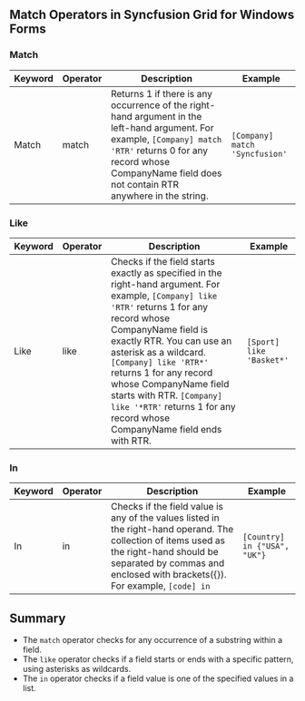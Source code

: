 <!--
source: image
domain: syncfusion-sdk
task: pdf-ocr-to-markdown
language: en (keep original; do not translate)
source_filename: page_769.jpeg
document_name: grid
page_number: 769
page_id: grid#page_769
product: Syncfusion Winforms
version: 11.4.0.26
timestamp: 2025-08-09T06:38:48Z
fidelity: lossless
-->

## Match Operators in Syncfusion Grid for Windows Forms

### Match

| Keyword | Operator | Description | Example |
|---------|----------|-------------|---------|
| Match   | match    | Returns 1 if there is any occurrence of the right-hand argument in the left-hand argument. For example, `[Company] match 'RTR'` returns 0 for any record whose CompanyName field does not contain RTR anywhere in the string. | `[Company] match 'Syncfusion'` |

### Like

| Keyword | Operator | Description | Example |
|---------|----------|-------------|---------|
| Like    | like     | Checks if the field starts exactly as specified in the right-hand argument. For example, `[Company] like 'RTR'` returns 1 for any record whose CompanyName field is exactly RTR. You can use an asterisk as a wildcard. `[Company] like 'RTR*'` returns 1 for any record whose CompanyName field starts with RTR. `[Company] like '*RTR'` returns 1 for any record whose CompanyName field ends with RTR. | `[Sport] like 'Basket*'` |

### In

| Keyword | Operator | Description | Example |
|---------|----------|-------------|---------|
| In      | in       | Checks if the field value is any of the values listed in the right-hand operand. The collection of items used as the right-hand should be separated by commas and enclosed with brackets({}). For example, `[code] in` | `[Country] in {"USA", "UK"}` |

## Summary

- The `match` operator checks for any occurrence of a substring within a field.
- The `like` operator checks if a field starts or ends with a specific pattern, using asterisks as wildcards.
- The `in` operator checks if a field value is one of the specified values in a list.

<!-- tags: [Syncfusion, WinForms, Grid, Match, Like, In, Operators] keywords: [match, like, in, filter, search, string comparison, substring, wildcard, list, value checking] -->